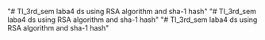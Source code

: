 "# TI_3rd_sem laba4 ds using RSA algorithm and sha-1 hash" 
"# TI_3rd_sem laba4 ds using RSA algorithm and sha-1 hash" 
"# TI_3rd_sem laba4 ds using RSA algorithm and sha-1 hash" 
